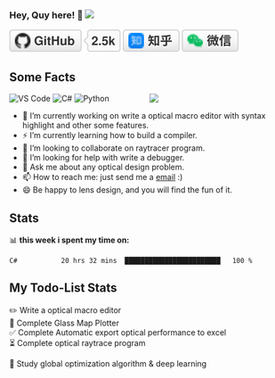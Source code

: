 ### Hey, Quy here! 👋    ![](https://img.shields.io/badge/Quy-OpticChaser-orange)
<p align="left">  
	<a href="https://github.com/uamhforever"><img src="imgs/github.svg" alt="GitHub"></a>
	<a href="https://www.zhihu.com/people/qu-yong-95"><img src="imgs/zhihu.svg" alt="知乎"></a>
	<a href="https://raw.githubusercontent.com/uamhforever/uamhforever/master/imgs/wechat-qr-code.jpg"><img src="imgs/wechat.svg" alt="微信"></a>
	
</p>

## Some Facts
[<img align="right" width="50%" src="https://github-readme-stats.vercel.app/api?username=uamhforever&show_icons=true">](https://metrics.lecoq.io/uamhforever?template=classic)

![VS Code](https://img.shields.io/badge/-VSCode-%23007ACC?style=flat-square&logo=visual-studio-code)
![C#](https://img.shields.io/badge/-CSharp-%23239120?style=flat-square&logo=csharp)
![Python](https://img.shields.io/badge/-Python-%233776AB?style=flat-square&logo=python)

- 🔭 I’m currently working on write a optical macro editor with syntax highlight and other some features.
- ⚡ I’m currently learning how to build a compiler.
- 👯 I’m looking to collaborate on raytracer program.
- 🤔 I’m looking for help with write a debugger.
- 💬 Ask me about any optical design problem.
- 📫 How to reach me: just send me a [email](mailto:570744756@qq.com) :)
- 😄 Be happy to lens design, and you will find the fun of it.

## Stats

📊 **this week i spent my time on:**
<!--START_SECTION:waka-->
```text
C#           20 hrs 32 mins  ████████████████████████   100 % 
```
<!--END_SECTION:waka-->

## My Todo-List Stats
<!-- TODO-IST:START -->
✏️  Write a optical macro editor          
🌸  Complete Glass Map Plotter           
✅  Complete Automatic export optical performance to excel          
⏳   Complete optical raytrace program

👊  Study global optimization algorithm & deep learning
<!-- TODO-IST:END -->
